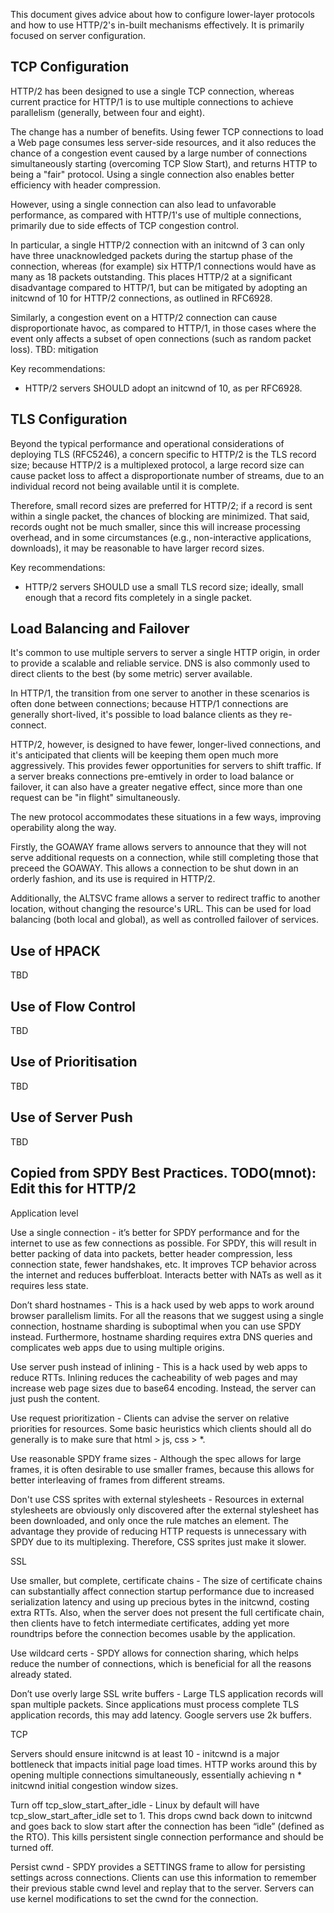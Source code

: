 This document gives advice about how to configure lower-layer protocols and how to use HTTP/2's in-built mechanisms effectively. It is primarily focused on server configuration.

## TCP Configuration

HTTP/2 has been designed to use a single TCP connection, whereas current practice for HTTP/1 is to
use multiple connections to achieve parallelism (generally, between four and eight).

The change has a number of benefits. Using fewer TCP connections to load a Web page consumes less
server-side resources, and it also reduces the chance of a congestion event caused by a large
number of connections simultaneously starting (overcoming TCP Slow Start), and returns HTTP to
being a "fair" protocol. Using a single connection also enables better efficiency with header
compression.

However, using a single connection can also lead to unfavorable performance, as compared with
HTTP/1's use of multiple connections, primarily due to side effects of TCP congestion control.

In particular, a single HTTP/2 connection with an initcwnd of 3 can only have three unacknowledged
packets during the startup phase of the connection, whereas (for example) six HTTP/1 connections
would have as many as 18 packets outstanding. This places HTTP/2 at a significant disadvantage
compared to HTTP/1, but can be mitigated by adopting an initcwnd of 10 for HTTP/2 connections, as
outlined in RFC6928.

Similarly, a congestion event on a HTTP/2 connection can cause disproportionate havoc, as compared
to HTTP/1, in those cases where the event only affects a subset of open connections (such as random
packet loss). TBD: mitigation

Key recommendations:
 * HTTP/2 servers SHOULD adopt an initcwnd of 10, as per RFC6928.


## TLS Configuration

Beyond the typical performance and operational considerations of deploying TLS (RFC5246), a
concern specific to HTTP/2 is the TLS record size; because HTTP/2 is a multiplexed protocol, a
large record size can cause packet loss to affect a disproportionate number of streams, due to an
individual record not being available until it is complete.

Therefore, small record sizes are preferred for HTTP/2; if a record is sent within a single packet,
the chances of blocking are minimized. That said, records ought not be much smaller, since this
will increase processing overhead, and in some circumstances (e.g., non-interactive applications,
downloads), it may be reasonable to have larger record sizes.

Key recommendations:
 * HTTP/2 servers SHOULD use a small TLS record size; ideally, small enough that a record fits completely in a single packet.


## Load Balancing and Failover 

It's common to use multiple servers to server a single HTTP origin, in order to provide a scalable
and reliable service. DNS is also commonly used to direct clients to the best (by some metric)
server available.

In HTTP/1, the transition from one server to another in these scenarios is often done between
connections; because HTTP/1 connections are generally short-lived, it's possible to load balance
clients as they re-connect.

HTTP/2, however, is designed to have fewer, longer-lived connections, and it's anticipated that
clients will be keeping them open much more aggressively. This provides fewer opportunities for
servers to shift traffic. If a server breaks connections pre-emtively in order to load balance or
failover, it can also have a greater negative effect, since more than one request can be "in
flight" simultaneously.

The new protocol accommodates these situations in a few ways, improving operability along the way.

Firstly, the GOAWAY frame allows servers to announce that they will not serve additional requests on
a connection, while still completing those that preceed the GOAWAY. This allows a connection to be
shut down in an orderly fashion, and its use is required in HTTP/2.

Additionally, the ALTSVC frame allows a server to redirect traffic to another location, without
changing the resource's URL. This can be used for load balancing (both local and global), as well
as controlled failover of services.


## Use of HPACK

TBD

## Use of Flow Control

TBD

## Use of Prioritisation

TBD

## Use of Server Push

TBD

## Copied from SPDY Best Practices. TODO(mnot): Edit this for HTTP/2

Application level

Use a single connection - it’s better for SPDY performance and for the internet to use as few connections as possible. For SPDY, this will result in better packing of data into packets, better header compression, less connection state, fewer handshakes, etc. It improves TCP behavior across the internet and reduces bufferbloat. Interacts better with NATs as well as it requires less state.

Don’t shard hostnames - This is a hack used by web apps to work around browser parallelism limits. For all the reasons that we suggest using a single connection, hostname sharding is suboptimal when you can use SPDY instead. Furthermore, hostname sharding requires extra DNS queries and complicates web apps due to using multiple origins.

Use server push instead of inlining - This is a hack used by web apps to reduce RTTs. Inlining reduces the cacheability of web pages and may increase web page sizes due to base64 encoding. Instead, the server can just push the content.

Use request prioritization - Clients can advise the server on relative priorities for resources. Some basic heuristics which clients should all do generally is to make sure that html > js, css > *.

Use reasonable SPDY frame sizes - Although the spec allows for large frames, it is often desirable to use smaller frames, because this allows for better interleaving of frames from different streams.

Don't use CSS sprites with external stylesheets - Resources in external stylesheets are obviously only discovered after the external stylesheet has been downloaded, and only once the rule matches an element. The advantage they provide of reducing HTTP requests is unnecessary with SPDY due to its multiplexing. Therefore, CSS sprites just make it slower.

SSL

Use smaller, but complete, certificate chains - The size of certificate chains can substantially affect connection startup performance due to increased serialization latency and using up precious bytes in the initcwnd, costing extra RTTs. Also, when the server does not present the full certificate chain, then clients have to fetch intermediate certificates, adding yet more roundtrips before the connection becomes usable by the application.

Use wildcard certs - SPDY allows for connection sharing, which helps reduce the number of connections, which is beneficial for all the reasons already stated.

Don’t use overly large SSL write buffers - Large TLS application records will span multiple packets. Since applications must process complete TLS application records, this may add latency. Google servers use 2k buffers.

TCP

Servers should ensure initcwnd is at least 10 - initcwnd is a major bottleneck that impacts initial page load times. HTTP works around this by opening multiple connections simultaneously, essentially achieving n * initcwnd initial congestion window sizes.

Turn off tcp_slow_start_after_idle - Linux by default will have tcp_slow_start_after_idle set to 1. This drops cwnd back down to initcwnd and goes back to slow start after the connection has been “idle” (defined as the RTO). This kills persistent single connection performance and should be turned off.

Persist cwnd - SPDY provides a SETTINGS frame to allow for persisting settings across connections. Clients can use this information to remember their previous stable cwnd level and replay that to the server. Servers can use kernel modifications to set the cwnd for the connection.
